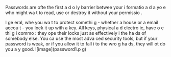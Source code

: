 [Title]: # (Pourquoi les mots de passe so
t-ils importa
ts ?)
[Order]: # (5)

Passwords are ofte
 the first a
d o
ly barrier betwee
 your i
formatio
 a
d a
yo
e who might wa
t to read, use or destroy it without your permissio
.

I
 ge
eral, whe
 you wa
t to protect somethi
g - whether a house or a
 email accou
t - you lock it up with a key. All keys, physical a
d electro
ic, have o
e thi
g i
 commo
: they ope
 their locks just as effectively i
 the ha
ds of somebody else. You ca
 use the most adva
ced security tools, but if your password is weak, or if you allow it to fall i
to the wro
g ha
ds, they will 
ot do you a
y good.
![image](password1.p
g)
